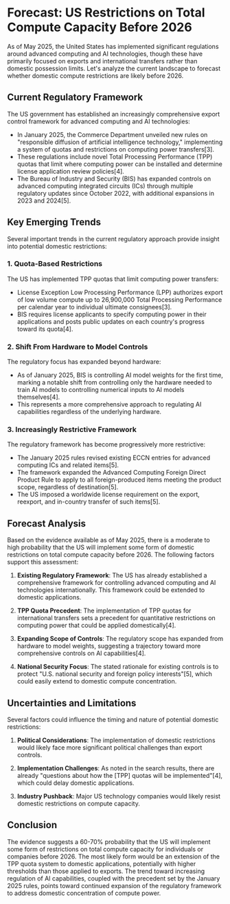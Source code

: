 # Forecast: US Restrictions on Total Compute Capacity Before 2026

As of May 2025, the United States has implemented significant regulations around advanced computing and AI technologies, though these have primarily focused on exports and international transfers rather than domestic possession limits. Let's analyze the current landscape to forecast whether domestic compute restrictions are likely before 2026.

## Current Regulatory Framework

The US government has established an increasingly comprehensive export control framework for advanced computing and AI technologies:

- In January 2025, the Commerce Department unveiled new rules on "responsible diffusion of artificial intelligence technology," implementing a system of quotas and restrictions on computing power transfers[3].
- These regulations include novel Total Processing Performance (TPP) quotas that limit where computing power can be installed and determine license application review policies[4].
- The Bureau of Industry and Security (BIS) has expanded controls on advanced computing integrated circuits (ICs) through multiple regulatory updates since October 2022, with additional expansions in 2023 and 2024[5].

## Key Emerging Trends

Several important trends in the current regulatory approach provide insight into potential domestic restrictions:

### 1. Quota-Based Restrictions

The US has implemented TPP quotas that limit computing power transfers:

- License Exception Low Processing Performance (LPP) authorizes export of low volume compute up to 26,900,000 Total Processing Performance per calendar year to individual ultimate consignees[3].
- BIS requires license applicants to specify computing power in their applications and posts public updates on each country's progress toward its quota[4].

### 2. Shift From Hardware to Model Controls

The regulatory focus has expanded beyond hardware:

- As of January 2025, BIS is controlling AI model weights for the first time, marking a notable shift from controlling only the hardware needed to train AI models to controlling numerical inputs to AI models themselves[4].
- This represents a more comprehensive approach to regulating AI capabilities regardless of the underlying hardware.

### 3. Increasingly Restrictive Framework

The regulatory framework has become progressively more restrictive:

- The January 2025 rules revised existing ECCN entries for advanced computing ICs and related items[5].
- The framework expanded the Advanced Computing Foreign Direct Product Rule to apply to all foreign-produced items meeting the product scope, regardless of destination[5].
- The US imposed a worldwide license requirement on the export, reexport, and in-country transfer of such items[5].

## Forecast Analysis

Based on the evidence available as of May 2025, there is a moderate to high probability that the US will implement some form of domestic restrictions on total compute capacity before 2026. The following factors support this assessment:

1. **Existing Regulatory Framework**: The US has already established a comprehensive framework for controlling advanced computing and AI technologies internationally. This framework could be extended to domestic applications.

2. **TPP Quota Precedent**: The implementation of TPP quotas for international transfers sets a precedent for quantitative restrictions on computing power that could be applied domestically[4].

3. **Expanding Scope of Controls**: The regulatory scope has expanded from hardware to model weights, suggesting a trajectory toward more comprehensive controls on AI capabilities[4].

4. **National Security Focus**: The stated rationale for existing controls is to protect "U.S. national security and foreign policy interests"[5], which could easily extend to domestic compute concentration.

## Uncertainties and Limitations

Several factors could influence the timing and nature of potential domestic restrictions:

1. **Political Considerations**: The implementation of domestic restrictions would likely face more significant political challenges than export controls.

2. **Implementation Challenges**: As noted in the search results, there are already "questions about how the [TPP] quotas will be implemented"[4], which could delay domestic applications.

3. **Industry Pushback**: Major US technology companies would likely resist domestic restrictions on compute capacity.

## Conclusion

The evidence suggests a 60-70% probability that the US will implement some form of restrictions on total compute capacity for individuals or companies before 2026. The most likely form would be an extension of the TPP quota system to domestic applications, potentially with higher thresholds than those applied to exports. The trend toward increasing regulation of AI capabilities, coupled with the precedent set by the January 2025 rules, points toward continued expansion of the regulatory framework to address domestic concentration of compute power.
